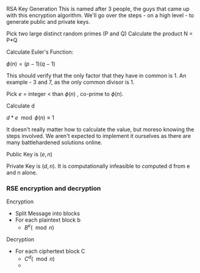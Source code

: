 RSA Key Generation
This is named after 3 people, the guys that came up with this encryption algorithm. We'll go over the steps - on a high level - to generate public and private keys.

Pick two large distinct random primes (P and Q)
Calculate the product N = P*Q

Calculate Euler's Function:

$\phi(n) = (p-1)(q-1)$

This should verify that the only factor that they have in common is 1. An example - 3 and 7, as the only common divisor is 1.

Pick $e$ = integer < than $\phi (n)$ , co-prime to $\phi (n)$.

Calculate d

$d*e \mod \phi(n) \equiv 1$

It doesn't really matter how to calculate the value, but moreso knowing the steps involved. We aren't expected to implement it ourselves as there are many battlehardened solutions online.

Public Key is $(e,n)$

Private Key is $(d,n)$.
It is computationally infeasible to computed d from e and n alone.

### RSE encryption and decryption

Encryption
* Split Message into blocks
* For each plaintext block b
	* $B^e (\mod n)$
	
Decryption
* For each ciphertext block C
	* $C^d(\mod n)$
	* 